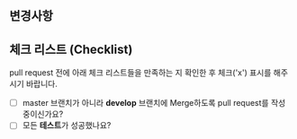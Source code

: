## 변경사항

<!-- 이 PR에서 어떤점들이 변경되었는지 기술해주세요.  -->


## 체크 리스트 (Checklist)

pull request 전에 아래 체크 리스트들을 만족하는 지 확인한 후 체크('x') 표시를 해주시기 바랍니다.

- [ ]  master 브랜치가 아니라 **develop** 브랜치에 Merge하도록 pull request를 작성 중이신가요?
- [ ]  모든 **테스트**가 성공했나요?
